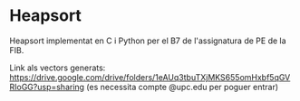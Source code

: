 # Heapsort
Heapsort implementat en C i Python per el B7 de l'assignatura de PE de la FIB.

Link als vectors generats: https://drive.google.com/drive/folders/1eAUq3tbuTXjMKS655omHxbf5qGVRIoGG?usp=sharing (es necessita compte @upc.edu per poguer entrar)
